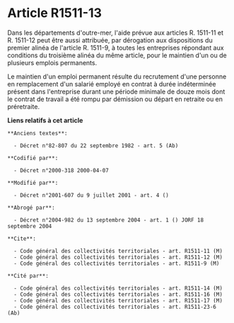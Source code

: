 # Article R1511-13

Dans les départements d'outre-mer, l'aide prévue aux articles R. 1511-11 et R. 1511-12 peut être aussi attribuée, par
dérogation aux dispositions du premier alinéa de l'article R. 1511-9, à toutes les entreprises répondant aux conditions du
troisième alinéa du même article, pour le maintien d'un ou de plusieurs emplois permanents.

Le maintien d'un emploi permanent résulte du recrutement d'une personne en remplacement d'un salarié employé en contrat à
durée indéterminée présent dans l'entreprise durant une période minimale de douze mois dont le contrat de travail a été rompu
par démission ou départ en retraite ou en préretraite.

**Liens relatifs à cet article**

	**Anciens textes**:

	  - Décret n°82-807 du 22 septembre 1982 - art. 5 (Ab)

	**Codifié par**:

	  - Décret n°2000-318 2000-04-07

	**Modifié par**:

	  - Décret n°2001-607 du 9 juillet 2001 - art. 4 ()

	**Abrogé par**:

	  - Décret n°2004-982 du 13 septembre 2004 - art. 1 () JORF 18 septembre 2004

	**Cite**:

	  - Code général des collectivités territoriales - art. R1511-11 (M)
	  - Code général des collectivités territoriales - art. R1511-12 (M)
	  - Code général des collectivités territoriales - art. R1511-9 (M)

	**Cité par**:

	  - Code général des collectivités territoriales - art. R1511-14 (M)
	  - Code général des collectivités territoriales - art. R1511-16 (M)
	  - Code général des collectivités territoriales - art. R1511-17 (M)
	  - Code général des collectivités territoriales - art. R1511-23-6 (Ab)
